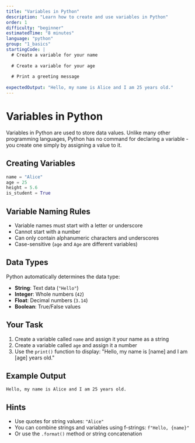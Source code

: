 ```yaml
---
title: "Variables in Python"
description: "Learn how to create and use variables in Python"
order: 1
difficulty: "beginner"
estimatedTime: "8 minutes"
language: "python"
group: "1_basics"
startingCode: |
  # Create a variable for your name
  
  # Create a variable for your age
  
  # Print a greeting message
  
expectedOutput: "Hello, my name is Alice and I am 25 years old."
---
```


# Variables in Python

Variables in Python are used to store data values. Unlike many other programming languages, Python has no command for declaring a variable - you create one simply by assigning a value to it.

## Creating Variables

```python
name = "Alice"
age = 25
height = 5.6
is_student = True
```

## Variable Naming Rules

- Variable names must start with a letter or underscore
- Cannot start with a number
- Can only contain alphanumeric characters and underscores
- Case-sensitive (`age` and `Age` are different variables)

## Data Types

Python automatically determines the data type:

- **String**: Text data (`"Hello"`)
- **Integer**: Whole numbers (`42`)
- **Float**: Decimal numbers (`3.14`)
- **Boolean**: True/False values

## Your Task

1. Create a variable called `name` and assign it your name as a string
2. Create a variable called `age` and assign it a number
3. Use the `print()` function to display: "Hello, my name is [name] and I am [age] years old."

## Example Output

```
Hello, my name is Alice and I am 25 years old.
```

## Hints

- Use quotes for string values: `"Alice"`
- You can combine strings and variables using f-strings: `f"Hello, {name}"`
- Or use the `.format()` method or string concatenation